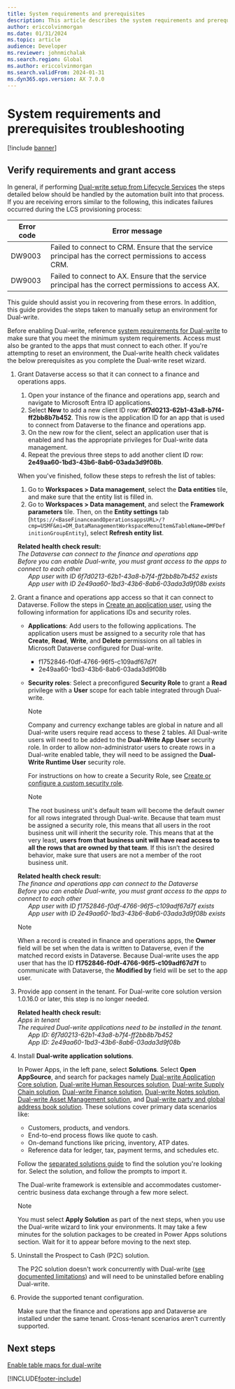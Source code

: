 ```yaml
---
title: System requirements and prerequisites
description: This article describes the system requirements and prerequisites that must be in place before you can enable dual-write for finance and operations apps.
author: ericcolvinmorgan
ms.date: 01/31/2024
ms.topic: article
audience: Developer
ms.reviewer: johnmichalak
ms.search.region: Global
ms.author: ericcolvinmorgan
ms.search.validFrom: 2024-01-31
ms.dyn365.ops.version: AX 7.0.0
---
```


<!-- markdownlint-disable MD033 -->
<!-- markdownlint-disable MD025 -->
# System requirements and prerequisites troubleshooting

[!include [banner](../../includes/banner.md)]

## Verify requirements and grant access

In general, if performing [Dual-write setup from Lifecycle Services](lcs-setup.md) the steps detailed below should be handled by the automation built into that process. If you are receiving errors similar to the following, this indicates failures occurred during the LCS provisioning process:

| Error code | Error message |
| --- | --- |
| DW9003 | Failed to connect to CRM. Ensure that the service principal has the correct permissions to access CRM.|
| DW9003 | Failed to connect to AX. Ensure that the service principal has the correct permissions to access AX. |

This guide should assist you in recovering from these errors. In addition, this guide provides the steps taken to manually setup an environment for Dual-write.

Before enabling Dual-write, reference [system requirements for Dual-write](dual-write-system-req.md) to make sure that you meet the minimum system requirements. Access must also be granted to the apps that must connect to each other. If you're attempting to reset an environment, the Dual-write health check validates the below prerequisites as you complete the Dual-write reset wizard.

1. Grant Dataverse access so that it can connect to a finance and operations apps.

    1. Open your instance of the finance and operations app, search and navigate to Microsoft Entra ID applications.
    2. Select **New** to add a new client ID row: **6f7d0213-62b1-43a8-b7f4-ff2bb8b7b452**. This row is the application ID for an app that is used to connect from Dataverse to the finance and operations app.
    3. On the new row for the client, select an application user that is enabled and has the appropriate privileges for Dual-write data management.
    4. Repeat the previous three steps to add another client ID row: **2e49aa60-1bd3-43b6-8ab6-03ada3d9f08b**.

    When you've finished, follow these steps to refresh the list of tables:

    1. Go to **Workspaces \> Data management**, select the **Data entities** tile, and make sure that the entity list is filled in.
    2. Go to **Workspaces \> Data management**, and select the **Framework parameters** tile. Then, on the **Entity settings** tab (`https://<BaseFinanceandOperationsappsURL>/?cmp=USMF&mi=DM_DataManagementWorkspaceMenuItem&TableName=DMFDefinitionGroupEntity`), select **Refresh entity list**.

    **Related health check result:**<br>
    *The Dataverse can connect to the finance and operations app*<br>
    *Before you can enable Dual-write, you must grant access to the apps to connect to each other<br>
    &nbsp;&nbsp;&nbsp;&nbsp;&nbsp;&nbsp;App user with ID 6f7d0213-62b1-43a8-b7f4-ff2bb8b7b452 exists<br>
    &nbsp;&nbsp;&nbsp;&nbsp;&nbsp;&nbsp;App user with ID 2e49aa60-1bd3-43b6-8ab6-03ada3d9f08b exists*

2. Grant a finance and operations app access so that it can connect to Dataverse. Follow the steps in [Create an application user](/power-platform/admin/manage-application-users#create-an-application-user), using the following information for applications IDs and security roles.

    + **Applications**: Add users to the following applications. The application users must be assigned to a security role that has **Create**, **Read**, **Write**, and **Delete** permissions on all tables in Microsoft Dataverse configured for Dual-write.

        + f1752846-f0df-4766-96f5-c109adf67d7f
        + 2e49aa60-1bd3-43b6-8ab6-03ada3d9f08b

    + **Security roles**: Select a preconfigured **Security Role** to grant a **Read** privilege with a **User** scope for each table integrated through Dual-write.

        >[!NOTE]
        > Company and currency exchange tables are global in nature and all Dual-write users require read access to these 2 tables.
        > All Dual-write users will need to be added to the **Dual-Write App User** security role.
        > In order to allow non-administrator users to create rows in a Dual-write enabled table, they will need to be assigned the **Dual-Write Runtime User** security role.

        For instructions on how to create a Security Role, see [Create or configure a custom security role](/power-platform/admin/database-security#create-or-configure-a-custom-security-role).

        > [!NOTE]
        > The root business unit's default team will become the default owner for all rows integrated through Dual-write.
        > Because that team must be assigned a security role, this means that all users in the root business unit will inherit the security role.
        > This means that at the very least, **users from that business unit will have read access to all the rows that are owned by that team**. If this isn’t the desired behavior, make sure that users are not a member of the root business unit.

    **Related health check result:**<br>
    *The finance and operations app can connect to the Dataverse*<br>
    *Before you can enable Dual-write, you must grant access to the apps to connect to each other<br>
    &nbsp;&nbsp;&nbsp;&nbsp;&nbsp;&nbsp;App user with ID f1752846-f0df-4766-96f5-c109adf67d7f exists<br>
    &nbsp;&nbsp;&nbsp;&nbsp;&nbsp;&nbsp;App user with ID 2e49aa60-1bd3-43b6-8ab6-03ada3d9f08b exists*

    > [!NOTE]
    > When a record is created in finance and operations apps, the **Owner** field will be set when the data is written to Dataverse, even if the matched record exists in Dataverse. Because Dual-write uses the app user that has the ID **f1752846-f0df-4766-96f5-c109adf67d7f** to communicate with Dataverse, the **Modified by** field will be set to the app user.

3. Provide app consent in the tenant.
   For Dual-write core solution version 1.0.16.0 or later, this step is no longer needed.

    **Related health check result:**<br>
    *Apps in tenant*<br>
    *The required Dual-write applications need to be installed in the tenant.<br>
    &nbsp;&nbsp;&nbsp;&nbsp;&nbsp;&nbsp;App ID: 6f7d0213-62b1-43a8-b7f4-ff2bb8b7b452<br>
    &nbsp;&nbsp;&nbsp;&nbsp;&nbsp;&nbsp;App ID: 2e49aa60-1bd3-43b6-8ab6-03ada3d9f08b*

4. Install **Dual-write application solutions**.

    In Power Apps, in the left pane, select **Solutions**. Select **Open AppSource**, and search for packages namely [Dual-write Application Core solution](https://appsource.microsoft.com/product/dynamics-365/mscrm.dwappcore?tab=Overview), [Dual-write Human Resources solution](https://appsource.microsoft.com/product/dynamics-365/mscrm.hcm_dualwrite?tab=Overview), [Dual-write Supply Chain solution](https://appsource.microsoft.com/en-us/product/dynamics-365/mscrm.dwscm?tab=Overview), [Dual-write Finance solution](https://appsource.microsoft.com/en-us/product/dynamics-365/mscrm.dwfne?exp=kyyw&tab=Overview), [Dual-write Notes solution](https://appsource.microsoft.com/product/dynamics-365/mscrm.dwnotessln?tab=Overview), [Dual-write Asset Management solution](https://appsource.microsoft.com/product/dynamics-365/mscrm.dwassetmanagement?tab=Overview), and [Dual-write party and global address book solution](https://appsource.microsoft.com/product/dynamics-365/mscrm.dwgabsln?tab=Overview). These solutions cover primary data scenarios like:

    + Customers, products, and vendors.
    + End-to-end process flows like quote to cash.
    + On-demand functions like pricing, inventory, ATP dates.
    + Reference data for ledger, tax, payment terms, and schedules etc.

    Follow the [separated solutions guide](separated-solutions.md) to find the solution you're looking for. Select the solution, and follow the prompts to import it.

    The Dual-write framework is extensible and accommodates customer-centric business data exchange through a few more select.

    > [!NOTE]
    > You must select **Apply Solution** as part of the next steps, when you use the Dual-write wizard to link your environments.
    > It may take a few minutes for the solution packages to be created in Power Apps solutions section. Wait for it to appear before moving to the next step.

5. Uninstall the Prospect to Cash (P2C) solution.

    The P2C solution doesn't work concurrently with Dual-write ([see documented limitations](dual-write-system-req.md)) and will need to be uninstalled before enabling Dual-write.

6. Provide the supported tenant configuration.

    Make sure that the finance and operations app and Dataverse are installed under the same tenant. Cross-tenant scenarios aren't currently supported.

## Next steps

[Enable table maps for dual-write](enable-entity-map.md)

[!INCLUDE[footer-include](../../../../includes/footer-banner.md)]
